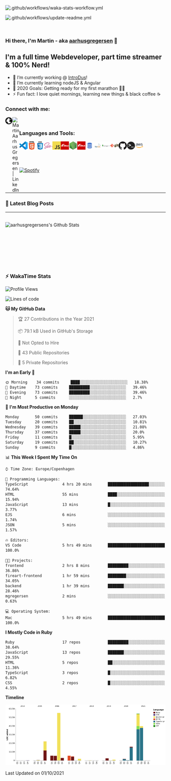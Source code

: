 ![.github/workflows/waka-stats-workflow.yml](https://github.com/aarhusgregersen/aarhusgregersen/workflows/.github/workflows/waka-stats-workflow.yml/badge.svg)

![.github/workflows/update-readme.yml](https://github.com/aarhusgregersen/aarhusgregersen/workflows/.github/workflows/update-readme.yml/badge.svg)

<br>



### Hi there, I'm Martin - aka [aarhusgregersen][website] 👋

## I'm a full time Webdeveloper, part time streamer & 100% Nerd!
- 🔭 I’m currently working @ [IntroDus][workwebsite]!
- 🌱 I’m currently learning nodeJS & Angular
- 🥅 2020 Goals: Getting ready for my first marathon 🏃‍♂️
- ⚡ Fun fact: I love quiet mornings, learning new things & black coffee ☕

### Connect with me:

[<img align="left" alt="mgregersen.dk" width="22px" src="https://raw.githubusercontent.com/iconic/open-iconic/master/svg/globe.svg" />][website]
[<img align="left" alt="Martin Aarhus Gregersen | LinkedIn" width="22px" src="https://cdn.jsdelivr.net/npm/simple-icons@v3/icons/linkedin.svg" />][linkedin]

<br />

### Languages and Tools:

<img align="left" alt="Visual Studio Code" width="26px" src="https://raw.githubusercontent.com/github/explore/80688e429a7d4ef2fca1e82350fe8e3517d3494d/topics/visual-studio-code/visual-studio-code.png" />
<img align="left" alt="HTML5" width="26px" src="https://raw.githubusercontent.com/github/explore/80688e429a7d4ef2fca1e82350fe8e3517d3494d/topics/html/html.png" />
<img align="left" alt="CSS3" width="26px" src="https://raw.githubusercontent.com/github/explore/80688e429a7d4ef2fca1e82350fe8e3517d3494d/topics/css/css.png" />
<img align="left" alt="Sass" width="26px" src="https://raw.githubusercontent.com/github/explore/80688e429a7d4ef2fca1e82350fe8e3517d3494d/topics/sass/sass.png" />
<img align="left" alt="JavaScript" width="26px" src="https://raw.githubusercontent.com/github/explore/80688e429a7d4ef2fca1e82350fe8e3517d3494d/topics/javascript/javascript.png" />
<img align="left" alt="Rails" width="26px" src="https://raw.githubusercontent.com/github/explore/fbceb94436312b6dacde68d122a5b9c7d11f9524/topics/rails/rails.png" />
<img align="left" alt="Node.js" width="26px" src="https://raw.githubusercontent.com/github/explore/80688e429a7d4ef2fca1e82350fe8e3517d3494d/topics/nodejs/nodejs.png" />
<img align="left" alt="Angular" width="26px" src="https://raw.githubusercontent.com/github/explore/fbceb94436312b6dacde68d122a5b9c7d11f9524/topics/rails/rails.png" />
<img align="left" alt="SQL" width="26px" src="https://raw.githubusercontent.com/github/explore/80688e429a7d4ef2fca1e82350fe8e3517d3494d/topics/sql/sql.png" />
<img align="left" alt="MySQL" width="26px" src="https://raw.githubusercontent.com/github/explore/80688e429a7d4ef2fca1e82350fe8e3517d3494d/topics/mysql/mysql.png" />
<img align="left" alt="MongoDB" width="26px" src="https://raw.githubusercontent.com/github/explore/80688e429a7d4ef2fca1e82350fe8e3517d3494d/topics/mongodb/mongodb.png" />
<img align="left" alt="Git" width="26px" src="https://raw.githubusercontent.com/github/explore/80688e429a7d4ef2fca1e82350fe8e3517d3494d/topics/git/git.png" />
<img align="left" alt="GitHub" width="26px" src="https://raw.githubusercontent.com/github/explore/78df643247d429f6cc873026c0622819ad797942/topics/github/github.png" />
<img align="left" alt="Terminal" width="26px" src="https://raw.githubusercontent.com/github/explore/80688e429a7d4ef2fca1e82350fe8e3517d3494d/topics/terminal/terminal.png" />
<img align="left" alt="AWS" width="26px" src="https://raw.githubusercontent.com/github/explore/fbceb94436312b6dacde68d122a5b9c7d11f9524/topics/aws/aws.png" />

<br />
<br />
<br />
<br />

[![Spotify](https://novatorem.aarhusgregersen.vercel.app/api/spotify)](https://open.spotify.com/user/116432010)

<br />
<br />

---

### 📕 Latest Blog Posts
<!-- BLOG-POST-LIST:START -->
<!-- BLOG-POST-LIST:END -->

---

<br />

<img align="left" alt="aarhusgregersens's Github Stats" src="https://github-readme-stats.aarhusgregersen.vercel.app/api?username=aarhusgregersen&show_icons=true&hide_border=true&count_private=true&theme=calm" />

<br />
<br />
<br />
<br />
<br />
<br />
<br />
<br />

### ⚡ WakaTime Stats

<!--START_SECTION:waka-->
![Profile Views](http://img.shields.io/badge/Profile%20Views-4-blue)

![Lines of code](https://img.shields.io/badge/From%20Hello%20World%20I%27ve%20Written-219801%20lines%20of%20code-blue)

**🐱 My GitHub Data** 

> 🏆 27 Contributions in the Year 2021
 > 
> 📦 79.1 kB Used in GitHub's Storage 
 > 
> 🚫 Not Opted to Hire
 > 
> 📜 43 Public Repositories 
 > 
> 🔑 5 Private Repositories  
 > 
**I'm an Early 🐤** 

```text
🌞 Morning    34 commits     ████░░░░░░░░░░░░░░░░░░░░░   18.38% 
🌆 Daytime    73 commits     █████████░░░░░░░░░░░░░░░░   39.46% 
🌃 Evening    73 commits     █████████░░░░░░░░░░░░░░░░   39.46% 
🌙 Night      5 commits      ░░░░░░░░░░░░░░░░░░░░░░░░░   2.7%

```
📅 **I'm Most Productive on Monday** 

```text
Monday       50 commits     ██████░░░░░░░░░░░░░░░░░░░   27.03% 
Tuesday      20 commits     ██░░░░░░░░░░░░░░░░░░░░░░░   10.81% 
Wednesday    39 commits     █████░░░░░░░░░░░░░░░░░░░░   21.08% 
Thursday     37 commits     █████░░░░░░░░░░░░░░░░░░░░   20.0% 
Friday       11 commits     █░░░░░░░░░░░░░░░░░░░░░░░░   5.95% 
Saturday     19 commits     ██░░░░░░░░░░░░░░░░░░░░░░░   10.27% 
Sunday       9 commits      █░░░░░░░░░░░░░░░░░░░░░░░░   4.86%

```


📊 **This Week I Spent My Time On** 

```text
⌚︎ Time Zone: Europe/Copenhagen

💬 Programming Languages: 
TypeScript               4 hrs 20 mins       ██████████████████░░░░░░░   74.64% 
HTML                     55 mins             ████░░░░░░░░░░░░░░░░░░░░░   15.94% 
JavaScript               13 mins             █░░░░░░░░░░░░░░░░░░░░░░░░   3.77% 
EJS                      6 mins              ░░░░░░░░░░░░░░░░░░░░░░░░░   1.74% 
JSON                     5 mins              ░░░░░░░░░░░░░░░░░░░░░░░░░   1.57%

🔥 Editors: 
VS Code                  5 hrs 49 mins       █████████████████████████   100.0%

🐱‍💻 Projects: 
frontend                 2 hrs 8 mins        █████████░░░░░░░░░░░░░░░░   36.86% 
fireart-frontend         1 hr 59 mins        ████████░░░░░░░░░░░░░░░░░   34.05% 
backend                  1 hr 39 mins        ███████░░░░░░░░░░░░░░░░░░   28.46% 
mgregersen               2 mins              ░░░░░░░░░░░░░░░░░░░░░░░░░   0.63%

💻 Operating System: 
Mac                      5 hrs 49 mins       █████████████████████████   100.0%

```

**I Mostly Code in Ruby** 

```text
Ruby                     17 repos            █████████░░░░░░░░░░░░░░░░   38.64% 
JavaScript               13 repos            ███████░░░░░░░░░░░░░░░░░░   29.55% 
HTML                     5 repos             ██░░░░░░░░░░░░░░░░░░░░░░░   11.36% 
TypeScript               3 repos             █░░░░░░░░░░░░░░░░░░░░░░░░   6.82% 
CSS                      2 repos             █░░░░░░░░░░░░░░░░░░░░░░░░   4.55%

```


**Timeline**

![Chart not found](https://raw.githubusercontent.com/aarhusgregersen/aarhusgregersen/master/charts/bar_graph.png) 


 Last Updated on 01/10/2021
<!--END_SECTION:waka-->



[website]: https://mgregersen.dk
[workwebsite]: https://introdus.dk
[linkedin]: https://www.linkedin.com/in/martinaarhus/
